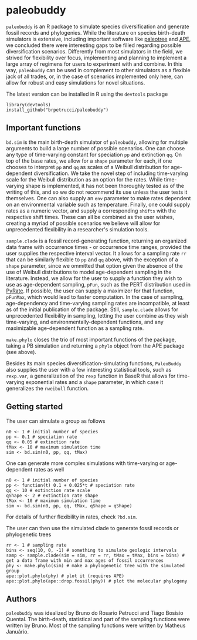 # paleobuddy

`paleobuddy` is an R package to simulate species diversification and generate fossil records and phylogenies. While the literature on species birth-death simulators is extensive, including important software like [paleotree](https://github.com/dwbapst/paleotree) and [APE](https://github.com/cran/ape), we concluded there were interesting gaps to be filled regarding possible diversification scenarios. Differently from most simulators in the field, we strived for flexibility over focus, implementing and planning to implement a large array of regimens for users to experiment with and combine. In this way, `paleobuddy` can be used in complement to other simulators as a flexible jack of all trades, or, in the case of scenarios implemented only here, can allow for robust and easy simulations for novel situations.

The latest version can be installed in R using the `devtools` package

```
library(devtools)
install_github("brpetrucci/paleobuddy")
```

## Important functions

`bd.sim` is the main birth-death simulator of `paleobuddy`, allowing for multiple arguments to build a large number of possible scenarios. One can choose any type of time-varying constant for speciation `pp` and extinction `qq`. On top of the base rates, we allow for a `shape` parameter for each, if one chooses to interpret `pp` and `qq` as scales of a Weibull distribution for age-dependent diversification. We take the novel step of including time-varying scale for the Weibull distribution as an option for the rates. While time-varying shape is implemented, it has not been thoroughly tested as of the writing of this, and so we do not recommend its use unless the user tests it themselves. One can also supply an `env` parameter to make rates dependent on an environmental variable such as temperature. Finally, one could supply rates as a numeric vector, and supply a corresponding `shifts` with the respective shift times. These can all be combined as the user wishes, creating a myriad of possible scenarios we believe will allow for unprecedented flexibility in a researcher's simulation tools.

`sample.clade` is a fossil record-generating function, returning an organized data frame with occurrence times - or occurrence time ranges, provided the user supplies the respective interval vector. It allows for a sampling rate `rr` that can be similarly flexible to `pp` and `qq` above, with the exception of a `shape` parameter, since we ommitted that option given the absence of the use of Weibull distributions to model age-dependent sampling in the literature. Instead, we allow for the user to supply a function they wish to use as age-dependent sampling, `pFun`, such as the PERT distribution used in [PyRate](https://github.com/dsilvestro/PyRate). If possible, the user can supply a maximizer for that function, `pFunMax`, which would lead to faster computation. In the case of sampling, age-dependency and time-varying sampling rates are incompatible, at least as of the initial publication of the package. Still, `sample.clade` allows for unprecedented flexibility in sampling, letting the user combine as they wish time-varying, and environmentally-dependent functions, and any maximizable age-dependent function as a sampling rate.

`make.phylo` closes the trio of most important functions of the package, taking a PB simulation and returning a `phylo` object from the APE package (see above).

Besides its main species diversification-simulating functions, `PaleoBuddy` also supplies the user with a few interesting statistical tools, such as `rexp.var`, a generalization of the `rexp` function in BaseR that allows for time-varying exponential rates and a `shape` parameter, in which case it generalizes the `rweibull` function.

## Getting started

The user can simulate a group as follows

```
n0 <- 1 # initial number of species
pp <- 0.1 # speciation rate
qq <- 0.05 # extinction rate
tMax <- 10 # maximum simulation time
sim <- bd.sim(n0, pp, qq, tMax)
```

One can generate more complex simulations with time-varying or age-dependent rates as well

```
n0 <- 1 # initial number of species
pp <- function(t) 0.1 + 0.025*t # speciation rate
qq <- 10 # extinction rate scale
qShape <- 2 # extinction rate shape
tMax <- 10 # maximum simulation time
sim <- bd.sim(n0, pp, qq, tMax, qShape = qShape)
```

For details of further flexibility in rates, check `?bd.sim`.

The user can then use the simulated clade to generate fossil records or phylogenetic trees

```
rr <- 1 # sampling rate
bins <- seq(10, 0, -1) # something to simulate geologic intervals
samp <- sample.clade(sim = sim, rr = rr, tMax = tMax, bins = bins) # get a data frame with min and max ages of fossil occurrences
phy <- make.phylo(sim) # make a phylogenetic tree with the simulated group
ape::plot.phylo(phy) # plot it (requires APE)
ape::plot.phylo(ape::drop.fossil(phy)) # plot the molecular phylogeny
```

## Authors

`paleobuddy` was idealized by Bruno do Rosario Petrucci and Tiago Bosisio Quental. The birth-death, statistical and part of the sampling functions were written by Bruno. Most of the sampling functions were written by Matheus Januário.
